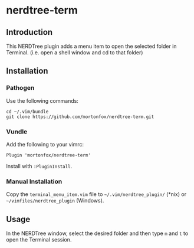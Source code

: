 # nerdtree-term

## Introduction

This NERDTree plugin adds a menu item to open the selected folder in Terminal.
(i.e. open a shell window and cd to that folder)

## Installation

### Pathogen

Use the following commands:

    cd ~/.vim/bundle
    git clone https://github.com/mortonfox/nerdtree-term.git

### Vundle

Add the following to your vimrc:

    Plugin 'mortonfox/nerdtree-term'

Install with ```:PluginInstall```.

### Manual Installation

Copy the ```terminal_menu_item.vim``` file to ```~/.vim/nerdtree_plugin/```
(*nix) or ```~/vimfiles/nerdtree_plugin``` (Windows).

## Usage

In the NERDTree window, select the desired folder and then
type ```m``` and ```t``` to open the Terminal session.
